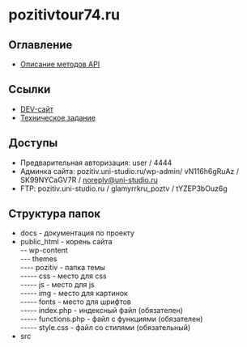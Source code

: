 # pozitivtour74.ru


## Оглавление
- [Описание методов API](docs/api-methods.md)


## Ссылки
- [DEV-сайт](https://pozitiv.uni-studio.ru)
- [Техническое задание](https://docs.google.com/document/d/1OWmMLEQsA3RgbYguP1l-iC_yEWFnea-K76ruLdvJbss/edit#)


## Доступы
- Предварительная авторизация: user / 4444
- Админка сайта: pozitiv.uni-studio.ru/wp-admin/ vN116h6gRuAz / SK99NYCaGV7R  / noreply@uni-studio.ru
- FTP: pozitiv.uni-studio.ru / glamyrrkru_poztv / tYZEP3bOuz6g


## Структура папок
- docs              - документация по проекту  
- public_html       - корень сайта  
-- wp-content  
--- themes  
---- pozitiv        - папка темы  
----- css           - место для css  
----- js            - место для js  
----- img           - место для картинок  
----- fonts         - место для шрифтов  
----- index.php     - индексный файл (обязателен)  
----- functions.php - файл с функциями (обязателен)  
----- style.css     - файл со стилями (обязательный)
- src  